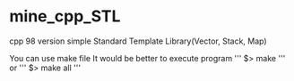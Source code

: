 # mine_cpp_STL
cpp 98 version simple Standard Template Library(Vector, Stack, Map)

You can use make file 
It would be better to execute program
'''
$> make 
'''
or
'''
$> make all
'''
